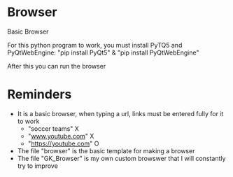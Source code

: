 # Browser
Basic Browser

For this python program to work, you must install PyTQ5 and PyQtWebEngine:
"pip install PyQt5" & "pip install PyQtWebEngine"

After this you can run the browser
 
# Reminders
 - It is a basic browser, when typing a url, links must be entered fully for it to work
    - "soccer teams"         X
    - "www.youtube.com"      X
    - "https://youtube.com"  O
 - The file "browser" is the basic template for making a browser
 - The file "GK_Browser" is my own custom browswer that I will constantly try to improve
